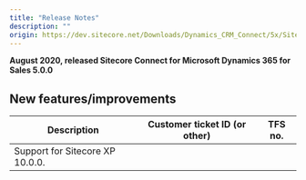 ```yaml
---
title: "Release Notes"
description: ""
origin: https://dev.sitecore.net/Downloads/Dynamics_CRM_Connect/5x/Sitecore_Connect_for_Microsoft_Dynamics_365_for_Sales_500/Release_Notes
---
```


**August 2020, released Sitecore Connect for Microsoft Dynamics 365 for Sales 5.0.0**

## New features/improvements

 | Description | Customer ticket ID (or other) | TFS no. |
 | --- | --- | --- |
 | Support for Sitecore XP 10.0.0. |  |  |